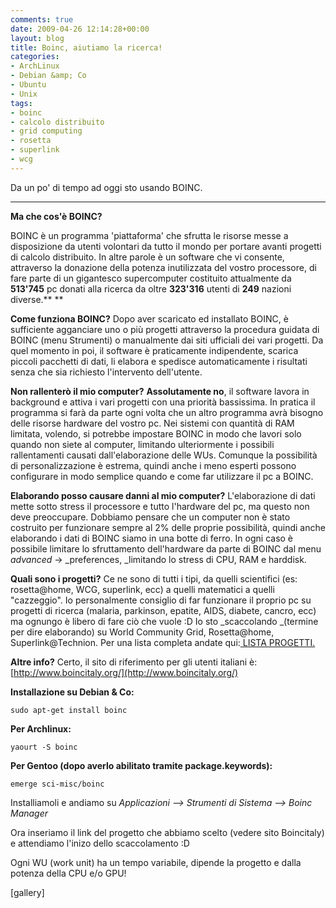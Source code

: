 ```yaml
---
comments: true
date: 2009-04-26 12:14:28+00:00
layout: blog
title: Boinc, aiutiamo la ricerca!
categories:
- ArchLinux
- Debian &amp; Co
- Ubuntu
- Unix
tags:
- boinc
- calcolo distribuito
- grid computing
- rosetta
- superlink
- wcg
---
```


Da un po' di tempo ad oggi sto usando BOINC.
** **
**Ma che cos'è BOINC?**

BOINC è un programma 'piattaforma' che sfrutta le risorse messe a disposizione da utenti volontari da tutto il mondo per portare avanti progetti di calcolo distribuito. In altre parole è un software che vi consente, attraverso la donazione della potenza inutilizzata del vostro processore, di fare parte di un gigantesco supercomputer costituito attualmente da **513'745** pc donati alla ricerca da oltre **323'316** utenti di **249** nazioni diverse.** **

**Come funziona BOINC?**
Dopo aver scaricato ed installato BOINC, è sufficiente agganciare uno o più progetti attraverso la procedura guidata di BOINC (menu Strumenti) o manualmente dai siti ufficiali dei vari progetti. Da quel momento in poi, il software è praticamente indipendente, scarica piccoli pacchetti di dati, li elabora e spedisce automaticamente i risultati senza che sia richiesto l'intervento dell'utente.

**Non rallenterò il mio computer?**
**Assolutamente no**, il software lavora in background e attiva i vari progetti con una priorità bassissima. In pratica il programma si farà da parte ogni volta che un altro programma avrà bisogno delle risorse hardware del vostro pc.
Nei sistemi con quantità di RAM limitata, volendo, si potrebbe impostare BOINC in modo che lavori solo quando non siete al computer, limitando ulteriormente i possibili rallentamenti causati dall'elaborazione delle WUs. Comunque la possibilità di personalizzazione è estrema, quindi anche i meno esperti possono configurare in modo semplice quando e come far utilizzare il pc a BOINC.

**Elaborando posso causare danni al mio computer?**
L'elaborazione di dati mette sotto stress il processore e tutto l'hardware del pc, ma questo non deve preoccupare. Dobbiamo pensare che un computer non è stato costruito per funzionare sempre al 2% delle proprie possibilità, quindi anche elaborando i dati di BOINC siamo in una botte di ferro. In ogni caso è possibile limitare lo sfruttamento dell'hardware da parte di BOINC dal menu _advanced_ -> _preferences, _limitando lo stress di CPU, RAM e harddisk.

**Quali sono i progetti?**
Ce ne sono di tutti i tipi, da quelli scientifici (es: rosetta@home, WCG, superlink, ecc) a quelli matematici a quelli "cazzeggio".
Io personalmente consiglio di far funzionare il proprio pc su progetti di ricerca (malaria, parkinson, epatite, AIDS, diabete, cancro, ecc) ma ognungo è libero di fare ciò che vuole :D
Io sto _scaccolando _(termine per dire elaborando) su World Community Grid, Rosetta@home, Superlink@Technion. Per una lista completa andate qui:[ LISTA PROGETTI.](http://www.boincitaly.org/index.php?option=com_content&task=view&id=8&Itemid=23)

**Altre info?**
Certo, il sito di riferimento per gli utenti italiani è: [http://www.boincitaly.org/](http://www.boincitaly.org/)

**Installazione su Debian & Co:**

`sudo apt-get install boinc`

**Per Archlinux:**

`yaourt -S boinc`

**Per Gentoo **(dopo averlo abilitato tramite package.keywords)**:**

`emerge sci-misc/boinc`

Installiamoli e andiamo su _Applicazioni --> Strumenti di Sistema --> Boinc Manager_

Ora inseriamo il link del progetto che abbiamo scelto (vedere sito Boincitaly) e attendiamo l'inizo dello scaccolamento :D

Ogni WU (work unit) ha un tempo variabile, dipende la progetto e dalla potenza della CPU e/o GPU!

[gallery]

[](http://www.allfreeportal.com/imghost/viewer.php?id=333716Schermata-1.png)
